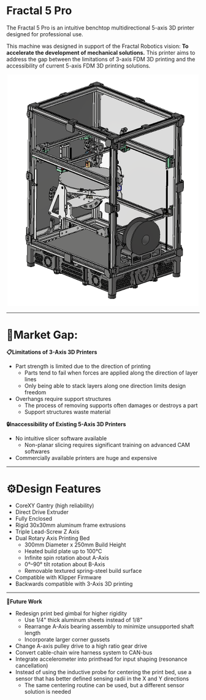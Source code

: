 # Fractal 5 Pro

The Fractal 5 Pro is an intuitive benchtop multidirectional 5-axis 3D printer designed for professional use.

This machine was designed in support of the Fractal Robotics vision: **To accelerate the development of mechanical solutions.** This printer aims to address the gap between the limitations of 3-axis FDM 3D printing and the accessibility of current 5-axis FDM 3D printing solutions.

<p align="center">
  <img src="./CAD/images/Fractal_5_Pro_ISO.PNG" width="500">
</p>

---

# 🔎Market Gap:

**📋Limitations of 3-Axis 3D Printers**
  - Part strength is limited due to the direction of printing
    - Parts tend to fail when forces are applied along the direction of layer lines
    - Only being able to stack layers along one direction limits design freedom
  - Overhangs require support structures
    - The process of removing supports often damages or destroys a part
    - Support structures waste material

**🔒Inaccessibility of Existing 5-Axis 3D Printers**
  - No intuitive slicer software available
    - Non-planar slicing requires significant training on advanced CAM softwares
  - Commercially available printers are huge and expensive

---

# ⚙️Design Features
- CoreXY Gantry (high reliability)
- Direct Drive Extruder  
- Fully Enclosed
- Rigid 30x30mm aluminum frame extrusions
- Triple Lead-Screw Z Axis  
- Dual Rotary Axis Printing Bed  
  - 300mm Diameter x 250mm Build Height  
  - Heated build plate up to 100°C  
  - Infinite spin rotation about A-Axis  
  - 0°–90° tilt rotation about B-Axis  
  - Removable textured spring-steel build surface
- Compatible with Klipper Firmware
- Backwards compatible with 3-Axis 3D printing

---

**📝Future Work**
- Redesign print bed gimbal for higher rigidity
  - Use 1/4" thick aluminum sheets instead of 1/8"
  - Rearrange A-Axis bearing assembly to minimize unsupported shaft length
  - Incorporate larger corner gussets
- Change A-axis pulley drive to a high ratio gear drive
- Convert cable-chain wire harness system to CAN-bus
- Integrate accelerometer into printhead for input shaping (resonance cancellation)
- Instead of using the inductive probe for centering the print bed, use a sensor that has better defined sensing radii in the X and Y directions
  - The same centering routine can be used, but a different sensor solution is needed
